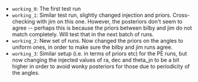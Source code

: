 - `working_0`: The first test run
- `working_1`: Similar test run, slightly changed injection and priors. Cross-checking with jim on this one. However, the posteriors don't seem to agree -- perhaps this is because the priors between bilby and jim do not match completely. Will test that in the next batch of runs.
- `working_2`: New set of runs. Now changed the priors on the angles to uniform ones, in order to make sure the bilby and jim runs agree. 
- `working_3`: Similar setup (i.e. in terms of priors etc) for the PE runs, but now changing the injected values of ra, dec and theta_jn to be a bit higher in order to avoid wonky posteriors for those due to periodicity of the angles. 
